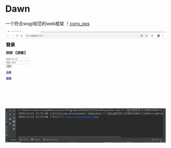 # Dawn
一个符合wsgi规范的web框架
   ！[conv_ops](https://github.com/fxyan/Dawn/blob/master/dawn.gif)

![Alt Text](https://github.com/fxyan/Dawn/blob/master/dawn.gif)

